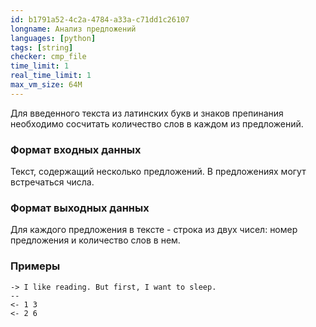 ```yaml
---
id: b1791a52-4c2a-4784-a33a-c71dd1c26107
longname: Анализ предложений
languages: [python]
tags: [string]
checker: cmp_file
time_limit: 1
real_time_limit: 1
max_vm_size: 64M
---
```


Для введенного текста из латинских букв и знаков препинания необходимо сосчитать количество слов в каждом из предложений.

### Формат входных данных

Текст, содержащий несколько предложений. В предложениях могут встречаться числа.

### Формат выходных данных

Для каждого предложения в тексте - строка из двух чисел: номер предложения и количество слов в нем.

### Примеры

```
-> I like reading. But first, I want to sleep.
--
<- 1 3
<- 2 6
```
